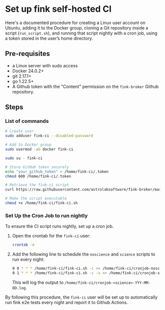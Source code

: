 # Set up fink self-hosted CI

Here's a documented procedure for creating a Linux user account on Ubuntu, adding it to the Docker group, cloning a Git repository inside a script (`run_script.sh`), and running that script nightly with a cron job, using a token stored in the user’s home directory.

## Pre-requisites

- a Linux server with sudo access
- Docker 24.0.2+
- git 2.17.1+
- go 1.22.5+
- A Github token with the "Content" permission on the `fink-broker` Github repository.

## Steps

### List of commands

```bash
# Create user
sudo adduser fink-ci --disabled-password

# Add to Docker group
sudo usermod -aG docker fink-ci

sudo su - fink-ci

# Store GitHub token securely
echo "your_github_token" > /home/fink-ci/.token
chmod 600 /home/fink-ci/.token

# Retrieve the fink-ci script
curl https://raw.githubusercontent.com/astrolabsoftware/fink-broker/master/e2e/fink-ci.sh

# Make the script executable
chmod +x /home/fink-ci/fink-ci.sh
```

### Set Up the Cron Job to run nightly
To ensure the CI script runs nightly, set up a cron job.

1. Open the crontab for the `fink-ci` user:

   ```bash
   crontab -e
   ```

2. Add the following line to schedule the `noscience` and `science` scripts to run every night:

   ```bash
   0 0 * * * /home/fink-ci/fink-ci.sh -c >> /home/fink-ci/cronjob-noscience-$(date +\%Y-\%m-\%d).log 2>&1
   0 1 * * * /home/fink-ci/fink-ci.sh -c -s >> /home/fink-ci/cronjob-science-$(date +\%Y-\%m-\%d).log 2>&1
   ```

   This will log the output to `/home/fink-ci/cronjob-<science>-YYY-MM-DD.log`.


By following this procedure, the `fink-ci` user will be set up to automatically run fink e2e tests every night and report it to Github Actions.
